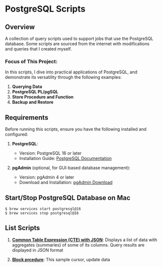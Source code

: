 # PostgreSQL Scripts 

## Overview

A collection of query scripts used to support jobs that use the PostgreSQL database. Some scripts are sourced from the internet with modifications and queries that I created myself.

### Focus of This Project:

In this scripts, I dive into practical applications of PostgreSQL, and demonstrate its versatility through the following examples:

1. **Querying Data**
2. **PostgreSQL PL/pgSQL**
3. **Store Procedure and Function**
4. **Backup and Restore**

## Requirements

Before running this scripts, ensure you have the following installed and configured:

1. **PostgreSQL**:
   - Version: PostgreSQL 16 or later
   - Installation Guide: [PostgreSQL Documentation](https://www.postgresql.org/docs/current/tutorial-install.html)

2. **pgAdmin** (optional, for GUI-based database management):
   - Version: pgAdmin 4 or later
   - Download and Installation: [pgAdmin Download](https://www.pgadmin.org/download/)

## Start/Stop PostgreSQL Database on Mac
```
$ brew services start postgresql@16
$ brew services stop postgresql@16
```

## List Scripts 
1. [**Common Table Expression (CTE) with JSON**](01_cte_with_json.sql): 
Displays a list of data with aggregates (summaries) of some of its columns. Query results are displayed in JSON format

2. [**Block prcedure**](02_block_procedure_cursor.sql): 
This sample cursor, update data

